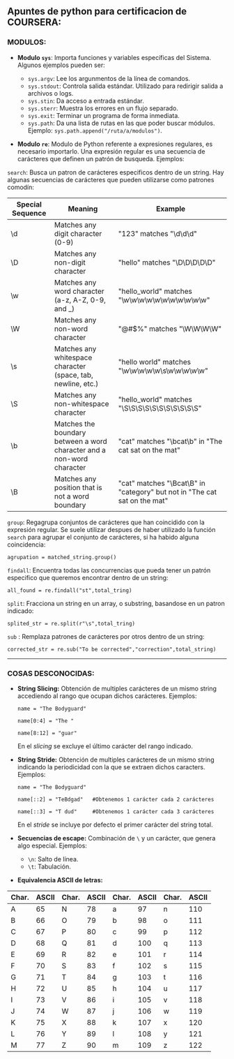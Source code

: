## Apuntes de python para certificacion de COURSERA:

### MODULOS:

* **Modulo ``sys``**: Importa funciones y variables específicas del Sistema. Algunos ejemplos pueden ser:

    - ``sys.argv``: Lee los argunmentos de la línea de comandos.
    - ``sys.stdout``: Controla salida estándar. Utilizado para redirigir salida a archivos o logs.
    - ``sys.stin``: Da acceso a entrada estándar.
    - ``sys.sterr``: Muestra los errores en un flujo separado.
    - ``sys.exit``: Terminar un programa de forma inmediata.
    - ``sys.path``: Da una lista de rutas en las que poder buscar módulos. Ejemplo: ``sys.path.append("/ruta/a/modulos")``.

* **Modulo ``re``**: Modulo de Python referente a expresiones regulares, es necesario importarlo. Una expresión regular es una secuencia de carácteres que definen un patrón de busqueda.
Ejemplos:


``search``: Busca un patron de carácteres especificos dentro de un string. Hay algunas secuencias de carácteres que pueden utilizarse como patrones comodín:

| Special Sequence | Meaning                 | 	Example             |
| -----------  | ----------------------- | ----------------------|
| \d|Matches any digit character (0-9)|"123" matches "\d\d\d"|
|\D|Matches any non-digit character|"hello" matches "\D\D\D\D\D"|
|\w|Matches any word character (a-z, A-Z, 0-9, and _)|"hello_world" matches "\w\w\w\w\w\w\w\w\w\w\w"|
|\W|Matches any non-word character|	"@#$%" matches "\W\W\W\W"|
|\s|Matches any whitespace character (space, tab, newline, etc.)|"hello world" matches "\w\w\w\w\w\s\w\w\w\w\w"|
|\S|Matches any non-whitespace character|"hello_world" matches "\S\S\S\S\S\S\S\S\S\S\S"|
|\b|Matches the boundary between a word character and a non-word character|"cat" matches "\bcat\b" in "The cat sat on the mat"|
|\B|Matches any position that is not a word boundary|"cat" matches "\Bcat\B" in "category" but not in "The cat sat on the mat"|

``group``: Regagrupa conjuntos de carácteres que han coincidido con la expresión regular. Se suele utilizar despues de haber utilizado la función ``search`` para agrupar el conjunto de carácteres, si ha habido alguna coincidencia:
```
agrupation = matched_string.group()
```

``findall``: Encuentra todas las concurrencias que pueda tener un patrón especifico que queremos encontrar dentro de un string:
```
all_found = re.findall("st",total_tring)
```

``split``: Fracciona un string en un array, o substring, basandose en un patron indicado:
```
splited_str = re.split(r"\s",total_tring)
```

``sub`` : Remplaza patrones de carácteres por otros dentro de un string:
```
corrected_str = re.sub("To be corrected","correction",total_string)
```

----

### COSAS DESCONOCIDAS:

* **String Slicing:** Obtención de multiples carácteres de un mismo string accediendo al rango que ocupan dichos carácteres. 
Ejemplos:

    ```
    name = "The Bodyguard"

    name[0:4] = "The "

    name[8:12] = "guar"
    ```
    En el *slicing* se excluye el último carácter del rango indicado.


* **String Stride:** Obtención de multiples carácteres de un mismo string indicando la periodicidad con la que se extraen dichos caracters. 
Ejemplos:

    ```
    name = "The Bodyguard"

    name[::2] = "TeBdgad"   #Obtenemos 1 carácter cada 2 carácteres

    name[::3] = "T dud"     #Obtenemos 1 carácter cada 3 carácteres
    ```
    En el *stride* se incluye por defecto el primer carácter del string total.

* **Secuencias de escape:** Combinación de ``\`` y un carácter, que genera algo especial. 
Ejemplos:
    
    - ``\n``: Salto de línea.
    - ``\t``: Tabulación.

* **Equivalencia ASCII de letras:**

<table class="tg">
<thead>
  <tr>
    <th class="tg-1cln">Char.</th>
    <th class="tg-xozw">ASCII</th>
    <th class="tg-xozw">Char.</th>
    <th class="tg-xozw">ASCII</th>
    <th class="tg-xozw">Char.</th>
    <th class="tg-xozw">ASCII</th>
    <th class="tg-xozw">Char.</th>
    <th class="tg-xozw">ASCII</th>
  </tr>
</thead>
<tbody>
  <tr>
    <td class="tg-7geq">A</td>
    <td class="tg-baqh">65</td>
    <td class="tg-7geq">N</td>
    <td class="tg-baqh">78</td>
    <td class="tg-7geq">a</td>
    <td class="tg-baqh">97</td>
    <td class="tg-7geq">n</td>
    <td class="tg-baqh">110</td>
  </tr>
  <tr>
    <td class="tg-7geq">B</td>
    <td class="tg-baqh">66</td>
    <td class="tg-7geq">O</td>
    <td class="tg-baqh">79</td>
    <td class="tg-7geq">b</td>
    <td class="tg-baqh">98</td>
    <td class="tg-7geq">o</td>
    <td class="tg-baqh">111</td>
  </tr>
  <tr>
    <td class="tg-7geq">C</td>
    <td class="tg-baqh">67</td>
    <td class="tg-7geq">P</td>
    <td class="tg-baqh">80</td>
    <td class="tg-7geq">c</td>
    <td class="tg-baqh">99</td>
    <td class="tg-7geq">p</td>
    <td class="tg-baqh">112</td>
  </tr>
  <tr>
    <td class="tg-7geq">D</td>
    <td class="tg-baqh">68</td>
    <td class="tg-7geq">Q</td>
    <td class="tg-baqh">81</td>
    <td class="tg-7geq">d</td>
    <td class="tg-baqh">100</td>
    <td class="tg-7geq">q</td>
    <td class="tg-baqh">113</td>
  </tr>
  <tr>
    <td class="tg-7geq">E</td>
    <td class="tg-baqh">69</td>
    <td class="tg-7geq">R</td>
    <td class="tg-baqh">82</td>
    <td class="tg-7geq">e</td>
    <td class="tg-baqh">101</td>
    <td class="tg-7geq">r</td>
    <td class="tg-baqh">114</td>
  </tr>
  <tr>
    <td class="tg-7geq">F</td>
    <td class="tg-baqh">70</td>
    <td class="tg-7geq">S</td>
    <td class="tg-baqh">83</td>
    <td class="tg-7geq">f</td>
    <td class="tg-baqh">102</td>
    <td class="tg-7geq">s</td>
    <td class="tg-baqh">115</td>
  </tr>
  <tr>
    <td class="tg-7geq">G</td>
    <td class="tg-baqh">71</td>
    <td class="tg-7geq">T</td>
    <td class="tg-baqh">84</td>
    <td class="tg-7geq">g</td>
    <td class="tg-baqh">103</td>
    <td class="tg-7geq">t</td>
    <td class="tg-baqh">116</td>
  </tr>
  <tr>
    <td class="tg-7geq">H</td>
    <td class="tg-baqh">72</td>
    <td class="tg-7geq">U</td>
    <td class="tg-baqh">85</td>
    <td class="tg-7geq">h</td>
    <td class="tg-baqh">104</td>
    <td class="tg-7geq">u</td>
    <td class="tg-baqh">117</td>
  </tr>
  <tr>
    <td class="tg-7geq">I</td>
    <td class="tg-baqh">73</td>
    <td class="tg-7geq">V</td>
    <td class="tg-baqh">86</td>
    <td class="tg-7geq">i</td>
    <td class="tg-baqh">105</td>
    <td class="tg-7geq">v</td>
    <td class="tg-baqh">118</td>
  </tr>
  <tr>
    <td class="tg-7geq">J</td>
    <td class="tg-baqh">74</td>
    <td class="tg-7geq">W</td>
    <td class="tg-baqh">87</td>
    <td class="tg-7geq">j</td>
    <td class="tg-baqh">106</td>
    <td class="tg-7geq">w</td>
    <td class="tg-baqh">119</td>
  </tr>
  <tr>
    <td class="tg-7geq">K</td>
    <td class="tg-baqh">75</td>
    <td class="tg-7geq">X</td>
    <td class="tg-baqh">88</td>
    <td class="tg-7geq">k</td>
    <td class="tg-baqh">107</td>
    <td class="tg-7geq">x</td>
    <td class="tg-baqh">120</td>
  </tr>
  <tr>
    <td class="tg-7geq">L</td>
    <td class="tg-baqh">76</td>
    <td class="tg-7geq">Y</td>
    <td class="tg-baqh">89</td>
    <td class="tg-7geq">l</td>
    <td class="tg-baqh">108</td>
    <td class="tg-7geq">y</td>
    <td class="tg-baqh">121</td>
  </tr>
  <tr>
    <td class="tg-7geq">M</td>
    <td class="tg-baqh">77</td>
    <td class="tg-7geq">Z</td>
    <td class="tg-baqh">90</td>
    <td class="tg-7geq">m</td>
    <td class="tg-baqh">109</td>
    <td class="tg-7geq">z</td>
    <td class="tg-baqh">122</td>
  </tr>
</tbody>
</table>